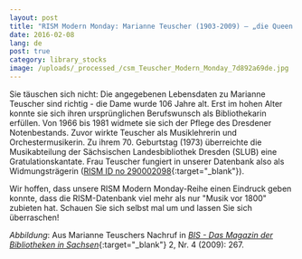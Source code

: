 ```yaml
---
layout: post
title: "RISM Modern Monday: Marianne Teuscher (1903-2009) – „die Queen Mum der Musikabteilung“"
date: 2016-02-08
lang: de
post: true
category: library_stocks
image: /uploads/_processed_/csm_Teuscher_Modern_Monday_7d892a69de.jpg
---
```



Sie täuschen sich nicht: Die angegebenen Lebensdaten zu Marianne Teuscher sind richtig - die Dame wurde 106 Jahre alt. Erst im hohen Alter konnte sie sich ihren ursprünglichen Berufswunsch als Bibliothekarin erfüllen. Von 1966 bis 1981 widmete sie sich der Pflege des Dresdener Notenbestands. Zuvor wirkte Teuscher als Musiklehrerin und Orchestermusikerin. Zu ihrem 70. Geburtstag (1973) überreichte die Musikabteilung der Sächsischen Landesbibliothek Dresden (SLUB) eine Gratulationskantate. Frau Teuscher fungiert in unserer Datenbank also als Widmungsträgerin ([RISM ID no 290002098](https://opac.rism.info/search?id=290002098){:target="_blank"}).

Wir hoffen, dass unsere RISM Modern Monday-Reihe einen Eindruck geben konnte, dass die RISM-Datenbank viel mehr als nur "Musik vor 1800" zubieten hat. Schauen Sie sich selbst mal um und lassen Sie sich überraschen!


_Abbildung_: Aus Marianne Teuschers Nachruf in [_BIS - Das Magazin der Bibliotheken in Sachsen_](http://www.qucosa.de/fileadmin/data/qucosa/documents/2572/267.pdf){:target="_blank"} 2, Nr. 4 (2009): 267.



<script type="text/javascript">var switchTo5x=true;</script><script type="text/javascript" src="http://w.sharethis.com/button/buttons.js"></script><script type="text/javascript">stLight.options({publisher: "9b601438-1ce1-49d8-bfd7-9cff5df54c17", doNotHash: false, doNotCopy: false, hashAddressBar: false});</script>